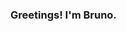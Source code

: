 ### Greetings! I'm Bruno.

<!--
**BrunoBronzeri/BrunoBronzeri** is a ✨ _special_ ✨ repository because its `README.md` (this file) appears on your GitHub profile.

![YOUR github stats](https://github-readme-stats.vercel.app/api?username=USERNAME)

[<img src="https://img.shields.io/badge/twitter-%231DA1F2.svg?&style=for-the-badge&logo=twitter&logoColor=white" />](https://twitter.com/BBBronzeri)[<img src="https://img.shields.io/badge/linkedin-%230077B5.svg?&style=for-the-badge&logo=linkedin&logoColor=white" />](https://www.linkedin.com/in/BrunoBuenoBronzeri/) [<img src = "https://img.shields.io/badge/instagram-%23E4405F.svg?&style=for-the-badge&logo=instagram&logoColor=white">](https://www.instagram.com/bruno.bronzeri/)
